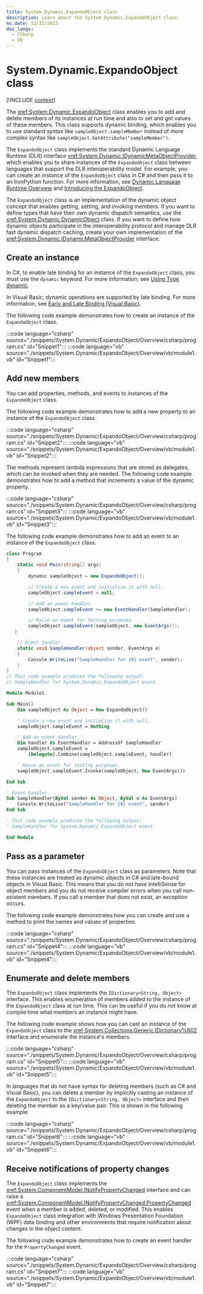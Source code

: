 ```yaml
---
title: System.Dynamic.ExpandoObject class
description: Learn about the System.Dynamic.ExpandoObject class.
ms.date: 12/31/2023
dev_langs:
  - CSharp
  - VB
---
```

# System.Dynamic.ExpandoObject class

[!INCLUDE [context](includes/context.md)]

The <xref:System.Dynamic.ExpandoObject> class enables you to add and delete members of its instances at run time and also to set and get values of these members. This class supports dynamic binding, which enables you to use standard syntax like `sampleObject.sampleMember` instead of more complex syntax like `sampleObject.GetAttribute("sampleMember")`.

The `ExpandoObject` class implements the standard Dynamic Language Runtime (DLR) interface <xref:System.Dynamic.IDynamicMetaObjectProvider>, which enables you to share instances of the `ExpandoObject` class between languages that support the DLR interoperability model. For example, you can create an instance of the `ExpandoObject` class in C# and then pass it to an IronPython function. For more information, see [Dynamic Language Runtime Overview](../../framework/reflection-and-codedom/dynamic-language-runtime-overview.md) and [Introducing the ExpandoObject](/archive/blogs/csharpfaq/dynamic-in-c-4-0-introducing-the-expandoobject).

The `ExpandoObject` class is an implementation of the dynamic object concept that enables getting, setting, and invoking members. If you want to define types that have their own dynamic dispatch semantics, use the <xref:System.Dynamic.DynamicObject> class. If you want to define how dynamic objects participate in the interoperability protocol and manage DLR fast dynamic dispatch caching, create your own implementation of the <xref:System.Dynamic.IDynamicMetaObjectProvider> interface.

## Create an instance

In C#, to enable late binding for an instance of the `ExpandoObject` class, you must use the `dynamic` keyword. For more information, see [Using Type dynamic](/dotnet/csharp/programming-guide/types/using-type-dynamic).

In Visual Basic, dynamic operations are supported by late binding. For more information, see [Early and Late Binding (Visual Basic)](../../visual-basic/programming-guide/language-features/early-late-binding/index.md).

The following code example demonstrates how to create an instance of the `ExpandoObject` class.

:::code language="csharp" source="./snippets/System.Dynamic/ExpandoObject/Overview/csharp/program.cs" id="Snippet1":::
:::code language="vb" source="./snippets/System.Dynamic/ExpandoObject/Overview/vb/module1.vb" id="Snippet1":::

## Add new members

You can add properties, methods, and events to instances of the `ExpandoObject` class.

The following code example demonstrates how to add a new property to an instance of the `ExpandoObject` class.

:::code language="csharp" source="./snippets/System.Dynamic/ExpandoObject/Overview/csharp/program.cs" id="Snippet2":::
:::code language="vb" source="./snippets/System.Dynamic/ExpandoObject/Overview/vb/module1.vb" id="Snippet2":::

The methods represent lambda expressions that are stored as delegates, which can be invoked when they are needed. The following code example demonstrates how to add a method that increments a value of the dynamic property.

:::code language="csharp" source="./snippets/System.Dynamic/ExpandoObject/Overview/csharp/program.cs" id="Snippet3":::
:::code language="vb" source="./snippets/System.Dynamic/ExpandoObject/Overview/vb/module1.vb" id="Snippet3":::

The following code example demonstrates how to add an event to an instance of the `ExpandoObject` class.

```csharp
class Program
{
    static void Main(string[] args)
    {
        dynamic sampleObject = new ExpandoObject();

        // Create a new event and initialize it with null.
        sampleObject.sampleEvent = null;

        // Add an event handler.
        sampleObject.sampleEvent += new EventHandler(SampleHandler);

        // Raise an event for testing purposes.
        sampleObject.sampleEvent(sampleObject, new EventArgs());
   }

    // Event handler.
    static void SampleHandler(object sender, EventArgs e)
    {
        Console.WriteLine("SampleHandler for {0} event", sender);
    }
}
// This code example produces the following output:
// SampleHandler for System.Dynamic.ExpandoObject event.
```

```vb
Module Module1

Sub Main()
    Dim sampleObject As Object = New ExpandoObject()

    ' Create a new event and initialize it with null.
    sampleObject.sampleEvent = Nothing

    ' Add an event handler.
    Dim handler As EventHandler = AddressOf SampleHandler
    sampleObject.sampleEvent =
        [Delegate].Combine(sampleObject.sampleEvent, handler)

    ' Raise an event for testing purposes.
    sampleObject.sampleEvent.Invoke(sampleObject, New EventArgs())

End Sub

' Event handler.
Sub SampleHandler(ByVal sender As Object, ByVal e As EventArgs)
    Console.WriteLine("SampleHandler for {0} event", sender)
End Sub

' This code example produces the following output:
' SampleHandler for System.Dynamic.ExpandoObject event.

End Module
```

## Pass as a parameter

You can pass instances of the `ExpandoObject` class as parameters. Note that these instances are treated as dynamic objects in C# and late-bound objects in Visual Basic. This means that you do not have IntelliSense for object members and you do not receive compiler errors when you call non-existent members. If you call a member that does not exist, an exception occurs.

The following code example demonstrates how you can create and use a method to print the names and values of properties.

:::code language="csharp" source="./snippets/System.Dynamic/ExpandoObject/Overview/csharp/program.cs" id="Snippet4":::
:::code language="vb" source="./snippets/System.Dynamic/ExpandoObject/Overview/vb/module1.vb" id="Snippet4":::

## Enumerate and delete members

The `ExpandoObject` class implements the `IDictionary<String, Object>` interface. This enables enumeration of members added to the instance of the `ExpandoObject` class at run time. This can be useful if you do not know at compile time what members an instance might have.

The following code example shows how you can cast an instance of the `ExpandoObject` class to the <xref:System.Collections.Generic.IDictionary%602> interface and enumerate the instance's members.

:::code language="csharp" source="./snippets/System.Dynamic/ExpandoObject/Overview/csharp/program.cs" id="Snippet5":::
:::code language="vb" source="./snippets/System.Dynamic/ExpandoObject/Overview/vb/module1.vb" id="Snippet5":::

In languages that do not have syntax for deleting members (such as C# and Visual Basic), you can delete a member by implicitly casting an instance of the `ExpandoObject` to the `IDictionary<String, Object>` interface and then deleting the member as a key/value pair. This is shown in the following example.

:::code language="csharp" source="./snippets/System.Dynamic/ExpandoObject/Overview/csharp/program.cs" id="Snippet6":::
:::code language="vb" source="./snippets/System.Dynamic/ExpandoObject/Overview/vb/module1.vb" id="Snippet6":::

## Receive notifications of property changes

The `ExpandoObject` class implements the <xref:System.ComponentModel.INotifyPropertyChanged> interface and can raise a <xref:System.ComponentModel.INotifyPropertyChanged.PropertyChanged> event when a member is added, deleted, or modified. This enables `ExpandoObject` class integration with Windows Presentation Foundation (WPF) data binding and other environments that require notification about changes in the object content.

The following code example demonstrates how to create an event handler for the `PropertyChanged` event.

:::code language="csharp" source="./snippets/System.Dynamic/ExpandoObject/Overview/csharp/program.cs" id="Snippet7":::
:::code language="vb" source="./snippets/System.Dynamic/ExpandoObject/Overview/vb/module1.vb" id="Snippet7":::
